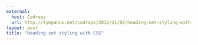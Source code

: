 ```yaml
---
external: 
  host: Codrops
  url: http://tympanus.net/codrops/2012/11/02/heading-set-styling-with-css/
layout: post
title: "Heading set styling with CSS"
---
```

